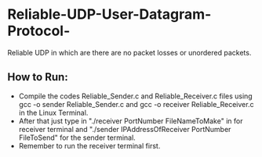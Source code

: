 # Reliable-UDP-User-Datagram-Protocol-
Reliable UDP in which are there are no packet losses or unordered packets.

## How to Run:
- Compile the codes Reliable_Sender.c and Reliable_Receiver.c files using gcc -o sender Reliable_Sender.c and gcc -o receiver Reliable_Receiver.c in the Linux Terminal.
- After that just type in "./receiver PortNumber FileNameToMake" in for receiver terminal and "./sender IPAddressOfReceiver PortNumber FileToSend" for the sender terminal.
- Remember to run the receiver terminal first.
